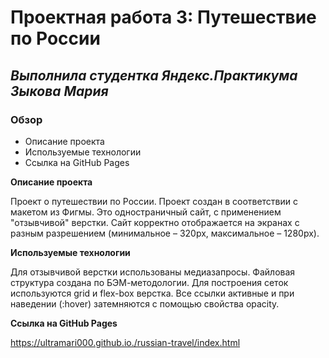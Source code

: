 # Проектная работа 3: Путешествие по России
## *Выполнила студентка Яндекс.Практикума Зыкова Мария*

### Обзор
* Описание проекта
* Используемые технологии
* Ссылка на GitHub Pages

**Описание проекта**

Проект о путешествии по России.
Проект создан в соответствии с макетом из Фигмы. Это одностраничный сайт, с применением "отзывчивой" верстки. Сайт корректно отображается на экранах с разным разрешением (минимальное – 320px, максимальное – 1280px).

**Используемые технологии**

Для отзывчивой верстки использованы медиазапросы. Файловая структура создана по БЭМ-методологии. Для построения сеток используются grid и flex-box верстка. Все ссылки активные и при наведении (:hover) затемняются с помощью свойства opacity. 

**Ссылка на GitHub Pages**

https://ultramari000.github.io./russian-travel/index.html
